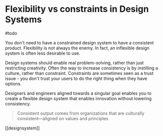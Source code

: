 # Flexibility vs constraints in Design Systems

#todo 

You don't need to have a constrained design system to have a consistent product. Flexibility is not always the enemy. In fact, an inflexible design system is often less desirable to use.

Design systems should enable real problem-solving, rather than just restricting creativity. Often the way to increase consistency is by instilling a culture, rather than constraint. Constraints are sometimes seen as a trust issue - you don't trust your users to do the right thing when they have options.

Designers and engineers aligned towards a singular goal enables you to create a flexible design system that enables innovation without lowering consistency.

>Consistent output comes from organizations that are culturally consistent—aligned on values and principles

[[designsystem]]